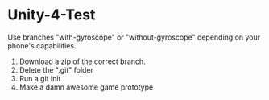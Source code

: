 # Unity-4-Test

Use branches "with-gyroscope" or "without-gyroscope" depending on your phone's capabilities.

1. Download a zip of the correct branch.
2. Delete the ".git" folder
3. Run a git init
4. Make a damn awesome game prototype
